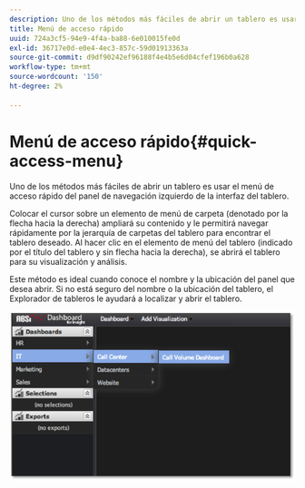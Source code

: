 ```yaml
---
description: Uno de los métodos más fáciles de abrir un tablero es usar el menú de acceso rápido del panel de navegación izquierdo de la interfaz del tablero.
title: Menú de acceso rápido
uuid: 724a3cf5-94e9-4f4a-ba88-6e010015fe0d
exl-id: 36717e0d-e0e4-4ec3-857c-59d01913363a
source-git-commit: d9df90242ef96188f4e4b5e6d04cfef196b0a628
workflow-type: tm+mt
source-wordcount: '150'
ht-degree: 2%

---
```


# Menú de acceso rápido{#quick-access-menu}

Uno de los métodos más fáciles de abrir un tablero es usar el menú de acceso rápido del panel de navegación izquierdo de la interfaz del tablero.

Colocar el cursor sobre un elemento de menú de carpeta (denotado por la flecha hacia la derecha) ampliará su contenido y le permitirá navegar rápidamente por la jerarquía de carpetas del tablero para encontrar el tablero deseado. Al hacer clic en el elemento de menú del tablero (indicado por el título del tablero y sin flecha hacia la derecha), se abrirá el tablero para su visualización y análisis.

Este método es ideal cuando conoce el nombre y la ubicación del panel que desea abrir. Si no está seguro del nombre o la ubicación del tablero, el Explorador de tableros le ayudará a localizar y abrir el tablero.

![](assets/quick_access_menu.png)
